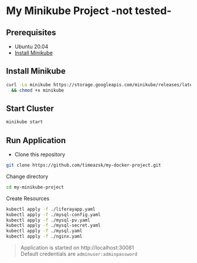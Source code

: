 # My Minikube Project -not tested-

## Prerequisites

* Ubuntu 20.04
* [Install Minikube](#install-minikube)

## Install Minikube

```bash
curl -Lo minikube https://storage.googleapis.com/minikube/releases/latest/minikube-linux-amd64 \
  && chmod +x minikube
```

## Start Cluster

```bash
minikube start
```


## Run Application

* Clone this repository
```bash
git clone https://github.com/timeazsk/my-docker-project.git
```

Change directory
```bash
cd my-minikube-project
```

Create Resources
```bash
kubectl apply -f ./liferayapp.yaml
kubectl apply -f ./mysql-config.yaml
kubectl apply -f ./mysql-pv.yaml
kubectl apply -f ./mysql-secret.yaml
kubectl apply -f ./mysql.yaml
kubectl apply -f ./nginx.yaml
```


 > Application is started on http://localhost:30081 \
 > Default credentials are `adminuser:adminpassword` 
